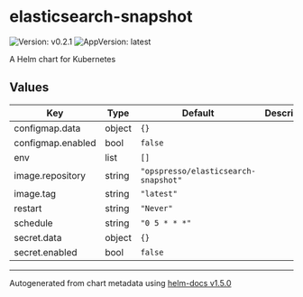 # elasticsearch-snapshot

![Version: v0.2.1](https://img.shields.io/badge/Version-v0.2.1-informational?style=flat-square) ![AppVersion: latest](https://img.shields.io/badge/AppVersion-latest-informational?style=flat-square)

A Helm chart for Kubernetes

## Values

| Key | Type | Default | Description |
|-----|------|---------|-------------|
| configmap.data | object | `{}` |  |
| configmap.enabled | bool | `false` |  |
| env | list | `[]` |  |
| image.repository | string | `"opspresso/elasticsearch-snapshot"` |  |
| image.tag | string | `"latest"` |  |
| restart | string | `"Never"` |  |
| schedule | string | `"0 5 * * *"` |  |
| secret.data | object | `{}` |  |
| secret.enabled | bool | `false` |  |

----------------------------------------------
Autogenerated from chart metadata using [helm-docs v1.5.0](https://github.com/norwoodj/helm-docs/releases/v1.5.0)
